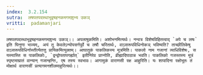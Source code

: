 ```yaml
---
index:  3.2.154
sutra:  लषपतपदस्थाभूवृषहनकमगमशृ़भ्य उकञ्
vritti:  padamanjari
---
```


	लषपतपदस्थाभूवृषहनकमगमशृ़भ्य उकञ्।। अपलाषुकमिति। अशोभनमित्यर्थः। नन्वत्र विशेषविहितत्वाद् `अपे च लषः` इति घिनुणा भाव्यम्, अयं तु केवलेऽन्योपसर्गपूर्वे च लषौ चरितार्थः, वाऽसरूपविधिनोकञ् भविष्यति? ताच्छीलिकेषु वाऽसरूपविधिर्नास्तीत्येतत्तु प्रायिकमित्युक्तम्। आघातुकं पाकलिकस्य मूत्रमिति। पाकलो नाम गजानां व्याधिविशेषः, स यस्यास्ति स पाकलिकोः, `द्वन्द्वोपतापगर्ह्यात्` इतीनिरेव प्राप्नोति, व्रीह्यादिपाठान्न भवति। पाकलिको गजस्तस्य मूत्रं स्पृष्टमाघ्रातं वान्यान् गजान्हन्ति, एष तस्य स्वभावः। आगामुकं वाराणसी रक्ष आहुरिति। यः शापादिना रक्षोभूतः तं मोक्षार्थ वाराणसीं प्रत्यागमनशीलमाहुरित्यर्थः।।
